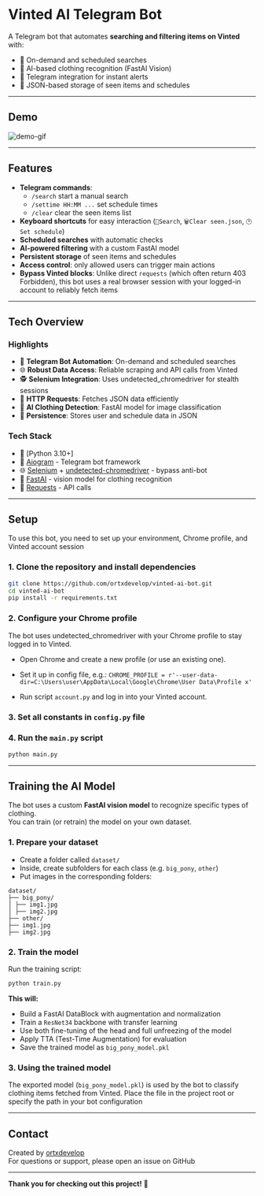 # Vinted AI Telegram Bot

A Telegram bot that automates **searching and filtering items on Vinted** with:
- 🔎 On-demand and scheduled searches  
- 🤖 AI-based clothing recognition (FastAI Vision)  
- 💬 Telegram integration for instant alerts  
- 📂 JSON-based storage of seen items and schedules

---

## Demo
![demo-gif](https://github.com/user-attachments/assets/4ba99247-2a08-4afe-86c1-a61e7d5bb1a5)

---

## Features
- **Telegram commands**:
  - `/search` start a manual search
  - `/settime HH:MM ...` set schedule times
  - `/clear` clear the seen items list
- **Keyboard shortcuts** for easy interaction (`🔎Search`, `🗑️Clear seen.json`, `🕑Set schedule`)
- **Scheduled searches** with automatic checks
- **AI-powered filtering** with a custom FastAI model
- **Persistent storage** of seen items and schedules
- **Access control**: only allowed users can trigger main actions
- **Bypass Vinted blocks**: Unlike direct `requests` (which often return 403 Forbidden), this bot uses a real browser session with your logged-in account to reliably fetch items
---
## Tech Overview

### Highlights
- 💬 **Telegram Bot Automation**: On-demand and scheduled searches
- 🌐 **Robust Data Access**: Reliable scraping and API calls from Vinted
- 🕵️ **Selenium Integration**: Uses undetected_chromedriver for stealth sessions
- 📡 **HTTP Requests**: Fetches JSON data efficiently
- 🤖 **AI Clothing Detection**: FastAI model for image classification
- 💾 **Persistence**: Stores user and schedule data in JSON
  
### Tech Stack
- 🐍 [Python 3.10+]  
- 💬 [Aiogram](https://docs.aiogram.dev/) - Telegram bot framework  
- 🌐 [Selenium](https://www.selenium.dev/) + [undetected-chromedriver](https://github.com/ultrafunkamsterdam/undetected-chromedriver) - bypass anti-bot  
- 🤖 [FastAI](https://docs.fast.ai) - vision model for clothing recognition  
- 📡 [Requests](https://docs.python-requests.org/) - API calls  

---

## Setup

To use this bot, you need to set up your environment, Chrome profile, and Vinted account session

### 1. Clone the repository and install dependencies

```bash
git clone https://github.com/ortxdevelop/vinted-ai-bot.git
cd vinted-ai-bot
pip install -r requirements.txt
```

### 2. Configure your Chrome profile

The bot uses undetected_chromedriver with your Chrome profile to stay logged in to Vinted.

- Open Chrome and create a new profile (or use an existing one).
- Set it up in config file, e.g.: `CHROME_PROFILE = r'--user-data-dir=C:\Users\user\AppData\Local\Google\Chrome\User Data\Profile x'`

- Run script `account.py` and log in into your Vinted account.

### 3. Set all constants in `config.py` file

### 4. Run the `main.py` script
```bash
python main.py
```
---

## Training the AI Model

The bot uses a custom **FastAI vision model** to recognize specific types of clothing.  
You can train (or retrain) the model on your own dataset.

### 1. Prepare your dataset
- Create a folder called `dataset/`
- Inside, create subfolders for each class (e.g. `big_pony`, `other`)
- Put images in the corresponding folders:
```
dataset/
├── big_pony/
│ ├── img1.jpg
│ ├── img2.jpg
├── other/
├── img1.jpg
├── img2.jpg
```
### 2. Train the model
Run the training script:

```bash
python train.py
```
**This will:**
- Build a FastAI DataBlock with augmentation and normalization
- Train a `ResNet34` backbone with transfer learning
- Use both fine-tuning of the head and full unfreezing of the model
- Apply TTA (Test-Time Augmentation) for evaluation
- Save the trained model as `big_pony_model.pkl`

### 3. Using the trained model

The exported model (`big_pony_model.pkl`) is used by the bot to classify clothing items fetched from Vinted.
Place the file in the project root or specify the path in your bot configuration

---

## Contact
Created by [ortxdevelop](https://github.com/ortxdevelop)  
For questions or support, please open an issue on GitHub

---

**Thank you for checking out this project!** 👾
